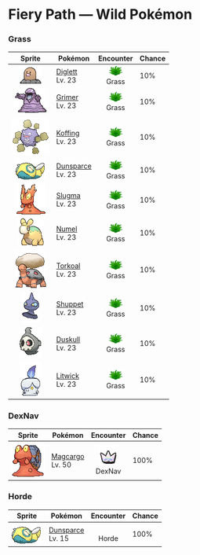 # Fiery Path — Wild Pokémon

### Grass

| Sprite | Pokémon | Encounter | Chance |
|:------:|---------|:---------:|--------|
| ![Diglett](../../assets/sprites/diglett/front.gif "Diglett: Diglett are raised in most farms. The reason is simple— wherever this Pokémon burrows, the soil is left perfectly tilled for planting crops. This soil is made ideal for growing delicious vegetables.") | [Diglett](../../pokemon/diglett.md/)<br>Lv. 23 | ![Grass](../../assets/encounter_types/grass.png "Grass")<br>Grass | 10% |
| ![Grimer](../../assets/sprites/grimer/front.gif "Grimer: Grimer emerged from the sludge that settled on a polluted seabed. This Pokémon loves anything filthy. It constantly leaks a horribly germ-infested fluid from all over its body.") | [Grimer](../../pokemon/grimer.md/)<br>Lv. 23 | ![Grass](../../assets/encounter_types/grass.png "Grass")<br>Grass | 10% |
| ![Koffing](../../assets/sprites/koffing/front.gif "Koffing: Koffing embodies toxic substances. It mixes the toxins with raw garbage to set off a chemical reaction that results in a terribly powerful poison gas. The higher the temperature, the more gas is concocted by this Pokémon.") | [Koffing](../../pokemon/koffing.md/)<br>Lv. 23 | ![Grass](../../assets/encounter_types/grass.png "Grass")<br>Grass | 10% |
| ![Dunsparce](../../assets/sprites/dunsparce/front.gif "Dunsparce: Dunsparce has a drill for its tail. It uses this tail to burrow into the ground backward. This Pokémon is known to make its nest in complex shapes deep under the ground.") | [Dunsparce](../../pokemon/dunsparce.md/)<br>Lv. 23 | ![Grass](../../assets/encounter_types/grass.png "Grass")<br>Grass | 10% |
| ![Slugma](../../assets/sprites/slugma/front.gif "Slugma: Slugma does not have any blood in its body. Instead, intensely hot magma circulates throughout this Pokémon’s body, carrying essential nutrients and oxygen to its organs.") | [Slugma](../../pokemon/slugma.md/)<br>Lv. 23 | ![Grass](../../assets/encounter_types/grass.png "Grass")<br>Grass | 10% |
| ![Numel](../../assets/sprites/numel/front.gif "Numel: Numel stores magma of almost 2,200 degrees Fahrenheit within its body. If it gets wet, the magma cools and hardens. In that event, the Pokémon’s body grows heavy and its movements become sluggish.") | [Numel](../../pokemon/numel.md/)<br>Lv. 23 | ![Grass](../../assets/encounter_types/grass.png "Grass")<br>Grass | 10% |
| ![Torkoal](../../assets/sprites/torkoal/front.gif "Torkoal: Torkoal generates energy by burning coal. It grows weaker as the fire dies down. When it is preparing for battle, this Pokémon burns more coal.") | [Torkoal](../../pokemon/torkoal.md/)<br>Lv. 23 | ![Grass](../../assets/encounter_types/grass.png "Grass")<br>Grass | 10% |
| ![Shuppet](../../assets/sprites/shuppet/front.gif "Shuppet: Shuppet grows by feeding on dark emotions, such as vengefulness and envy, in the hearts of people. It roams through cities in search of grudges that taint people.") | [Shuppet](../../pokemon/shuppet.md/)<br>Lv. 23 | ![Grass](../../assets/encounter_types/grass.png "Grass")<br>Grass | 10% |
| ![Duskull](../../assets/sprites/duskull/front.gif "Duskull: Duskull wanders lost among the deep darkness of midnight. There is an oft-told admonishment given to misbehaving children that this Pokémon will spirit away bad children who earn scoldings from their mothers.") | [Duskull](../../pokemon/duskull.md/)<br>Lv. 23 | ![Grass](../../assets/encounter_types/grass.png "Grass")<br>Grass | 10% |
| ![Litwick](../../assets/sprites/litwick/front.gif "Litwick: Litwick shines a light that absorbs the life energy of people and Pokémon, which becomes the fuel that it burns.") | [Litwick](../../pokemon/litwick.md/)<br>Lv. 23 | ![Grass](../../assets/encounter_types/grass.png "Grass")<br>Grass | 10% |

### DexNav

| Sprite | Pokémon | Encounter | Chance |
|:------:|---------|:---------:|--------|
| ![Magcargo](../../assets/sprites/magcargo/front.gif "Magcargo: Magcargo’s body temperature is approximately 18,000 degrees Fahrenheit. Water is vaporized on contact. If this Pokémon is caught in the rain, the raindrops instantly turn into steam, cloaking the area in a thick fog.") | [Magcargo](../../pokemon/magcargo.md/)<br>Lv. 50 | ![DexNav](../../assets/encounter_types/dexnav.png "DexNav")<br>DexNav | 100% |

### Horde

| Sprite | Pokémon | Encounter | Chance |
|:------:|---------|:---------:|--------|
| ![Dunsparce](../../assets/sprites/dunsparce/front.gif "Dunsparce: Dunsparce has a drill for its tail. It uses this tail to burrow into the ground backward. This Pokémon is known to make its nest in complex shapes deep under the ground.") | [Dunsparce](../../pokemon/dunsparce.md/)<br>Lv. 15 | ![Horde](../../assets/encounter_types/horde.png "Horde")<br>Horde | 100% |

